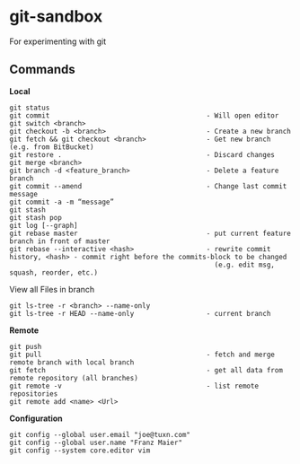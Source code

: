 # git-sandbox
For experimenting with git

## Commands

**Local**

    git status
    git commit                                       - Will open editor
    git switch <branch>
    git checkout -b <branch>                         - Create a new branch
    git fetch && git checkout <branch>               - Get new branch (e.g. from BitBucket)
    git restore .                                    - Discard changes
    git merge <branch>
    git branch -d <feature_branch>                   - Delete a feature branch
    git commit --amend                               - Change last commit message
    git commit -a -m “message”
    git stash
    git stash pop
    git log [--graph]
    git rebase master                                - put current feature branch in front of master
    git rebase --interactive <hash>                  - rewrite commit history, <hash> - commit right before the commits-block to be changed
                                                       (e.g. edit msg, squash, reorder, etc.)

View all Files in branch

    git ls-tree -r <branch> --name-only
    git ls-tree -r HEAD --name-only                  - current branch

**Remote**

    git push
    git pull                                         - fetch and merge remote branch with local branch
    git fetch                                        - get all data from remote repository (all branches)
    git remote -v                                    - list remote repositories
    git remote add <name> <Url>

**Configuration**

    git config --global user.email "joe@tuxn.com"
    git config --global user.name "Franz Maier"
    git config --system core.editor vim
